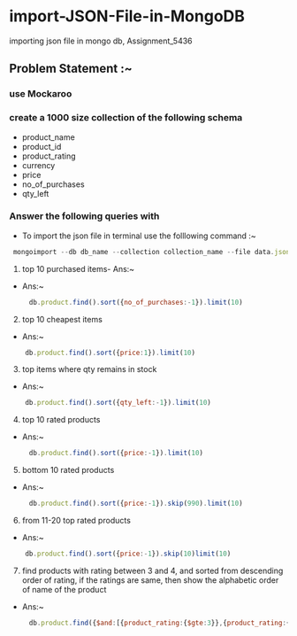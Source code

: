 # import-JSON-File-in-MongoDB
importing json file in mongo db,  Assignment_5436

## Problem Statement :~
### use Mockaroo
### create a 1000 size collection of the following schema

- product_name
- product_id
- product_rating
- currency
- price
- no_of_purchases
- qty_left

### Answer the following queries with
- To import the json file in terminal use the folllowing command :~
```js
 mongoimport --db db_name --collection collection_name --file data.json --port 27017  --jsonArray 
 ```
1. top 10 purchased items- Ans:~
- Ans:~
```js
     db.product.find().sort({no_of_purchases:-1}).limit(10)
```

2. top 10 cheapest items
- Ans:~
```js
    db.product.find().sort({price:1}).limit(10)
```

3. top items where qty remains in stock
- Ans:~
```js
    db.product.find().sort({qty_left:-1}).limit(10)
```

4. top 10 rated products
- Ans:~
```js
     db.product.find().sort({price:-1}).limit(10)
```
5. bottom 10 rated products
- Ans:~
```js
     db.product.find().sort({price:-1}).skip(990).limit(10)
```

6. from 11-20 top rated products
- Ans:~
```js
    db.product.find().sort({price:-1}).skip(10)limit(10)
```

7. find products with rating between 3 and 4, and sorted from descending order of rating, if the ratings are same, then show the alphabetic order of name of the product
- Ans:~
```js
     db.product.find({$and:[{product_rating:{$gte:3}},{product_rating:{$lte:4}}]}).sort({product_rating:1,product_name:1})
```
